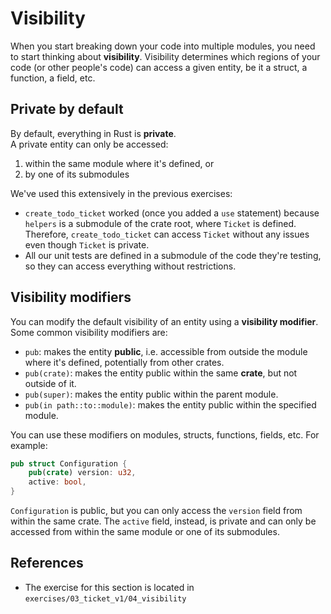 # Visibility

When you start breaking down your code into multiple modules, you need to start thinking about **visibility**.
Visibility determines which regions of your code (or other people's code) can access a given entity,
be it a struct, a function, a field, etc.

## Private by default

By default, everything in Rust is **private**.\
A private entity can only be accessed:

1. within the same module where it's defined, or
2. by one of its submodules

We've used this extensively in the previous exercises:

- `create_todo_ticket` worked (once you added a `use` statement) because `helpers` is a submodule of the crate root,
  where `Ticket` is defined. Therefore, `create_todo_ticket` can access `Ticket` without any issues even
  though `Ticket` is private.
- All our unit tests are defined in a submodule of the code they're testing, so they can access everything without
  restrictions.

## Visibility modifiers

You can modify the default visibility of an entity using a **visibility modifier**.\
Some common visibility modifiers are:

- `pub`: makes the entity **public**, i.e. accessible from outside the module where it's defined, potentially from
  other crates.
- `pub(crate)`: makes the entity public within the same **crate**, but not outside of it.
- `pub(super)`: makes the entity public within the parent module.
- `pub(in path::to::module)`: makes the entity public within the specified module.

You can use these modifiers on modules, structs, functions, fields, etc.
For example:

```rust
pub struct Configuration {
    pub(crate) version: u32,
    active: bool,
}
```

`Configuration` is public, but you can only access the `version` field from within the same crate.
The `active` field, instead, is private and can only be accessed from within the same module or one of its submodules.

## References

- The exercise for this section is located in `exercises/03_ticket_v1/04_visibility`
